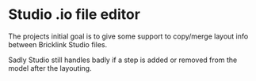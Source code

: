 # Studio .io file editor

The projects initial goal is to give some support to copy/merge layout info between Bricklink Studio files.

Sadly Studio still handles badly if a step is added or removed from the model after the layouting.